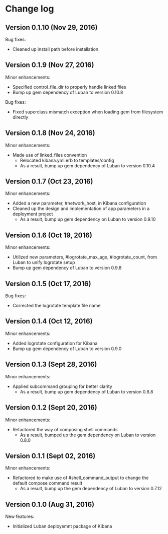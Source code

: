 # Change log

## Version 0.1.10 (Nov 29, 2016)

Bug fixes:
  * Cleaned up install path before installation

## Version 0.1.9 (Nov 27, 2016)

Minor enhancements:
  * Specified control_file_dir to properly handle linked files
  * Bump up gem dependency of Luban to version 0.10.8

Bug fixes:
  * Fixed superclass mismatch exception when loading gem from filesystem directly

## Version 0.1.8 (Nov 24, 2016)

Minor enhancements:
  * Made use of linked_files convention
    * Relocated kibana.yml.erb to templates/config
    * As a result, bump up gem dependency of Luban to version 0.10.4

## Version 0.1.7 (Oct 23, 2016)

Minor enhancements:
  * Added a new parameter, #network_host, in Kibana configuration
  * Cleaned up the design and implementation of app parameters in a deployment project
    * As a result, bump up gem dependency on Luban to version 0.9.10

## Version 0.1.6 (Oct 19, 2016)

Minor enhancements:
  * Utilized new parameters, #logrotate_max_age, #logrotate_count, from Luban to unify logrotate setup
  * Bump up gem dependency of Luban to version 0.9.8

## Version 0.1.5 (Oct 17, 2016)

Bug fixes:
  * Corrected the logrotate template file name

## Version 0.1.4 (Oct 12, 2016)

Minor enhancements:
  * Added logrotate configuration for Kibana
  * Bump up gem dependency of Luban to version 0.9.0

## Version 0.1.3 (Sept 28, 2016)

Minor enhancements:
  * Applied subcommand grouping for better clarity
    * As a result, bump up gem dependency of Luban to version 0.8.8

## Version 0.1.2 (Sept 20, 2016)

Minor enhancements:
  * Refactored the way of composing shell commands
    * As a result, bumped up the gem dependency on Luban to version 0.8.0

## Version 0.1.1 (Sept 02, 2016)

Minor enhancements:
  * Refactored to make use of #shell_command_output to change the default compose command result
    * As a result, bump up the gem dependency of Luban to version 0.7.12

## Version 0.1.0 (Aug 31, 2016)

New features:
  * Initialized Luban deployemnt package of Kibana
